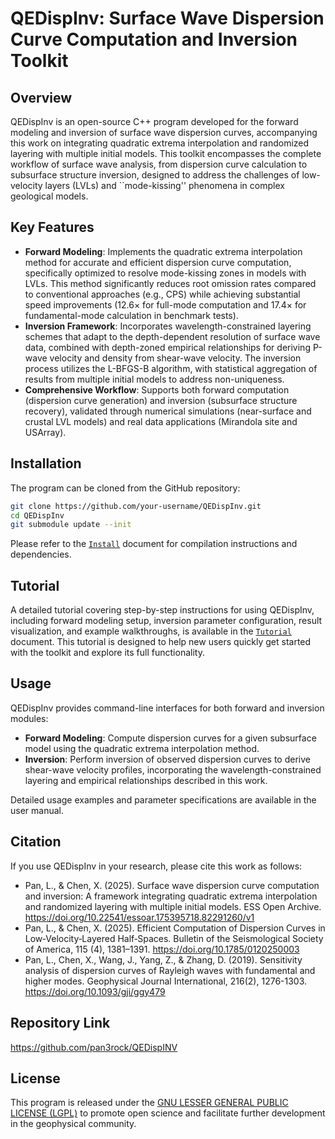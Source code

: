 # QEDispInv: Surface Wave Dispersion Curve Computation and Inversion Toolkit

## Overview

QEDispInv is an open-source C++ program developed for the forward modeling and inversion of surface wave dispersion curves,
accompanying this work on integrating quadratic extrema interpolation and randomized layering with multiple initial models.
This toolkit encompasses the complete workflow of surface wave analysis, from dispersion curve calculation to subsurface
structure inversion, designed to address the challenges of low-velocity layers (LVLs) and ``mode-kissing'' phenomena in
complex geological models.

## Key Features

- **Forward Modeling**: Implements the quadratic extrema interpolation method for accurate and efficient dispersion curve computation, specifically optimized to resolve mode-kissing zones in models with LVLs. This method significantly reduces root omission rates compared to conventional approaches (e.g., CPS) while achieving substantial speed improvements ($12.6\times$ for full-mode computation and $17.4\times$ for fundamental-mode calculation in benchmark tests).
- **Inversion Framework**: Incorporates wavelength-constrained layering schemes that adapt to the depth-dependent resolution of surface wave data, combined with depth-zoned empirical relationships for deriving P-wave velocity and density from shear-wave velocity. The inversion process utilizes the L-BFGS-B algorithm, with statistical aggregation of results from multiple initial models to address non-uniqueness.
- **Comprehensive Workflow**: Supports both forward computation (dispersion curve generation) and inversion (subsurface structure recovery), validated through numerical simulations (near-surface and crustal LVL models) and real data applications (Mirandola site and USArray).

## Installation

The program can be cloned from the GitHub repository:

```bash
git clone https://github.com/your-username/QEDispInv.git
cd QEDispInv
git submodule update --init
```

Please refer to the [`Install`](doc/INSTALL.md) document for compilation instructions and dependencies.

## Tutorial

A detailed tutorial covering step-by-step instructions for using QEDispInv, including forward
modeling setup, inversion parameter configuration, result visualization, and example walkthroughs,
is available in the [`Tutorial`](doc/TUTORIAL.md) document. This tutorial is designed to help new
users quickly get started with the toolkit and explore its full functionality.

## Usage

QEDispInv provides command-line interfaces for both forward and inversion modules:

- **Forward Modeling**: Compute dispersion curves for a given subsurface model using the quadratic extrema interpolation method.
- **Inversion**: Perform inversion of observed dispersion curves to derive shear-wave velocity profiles, incorporating the wavelength-constrained layering and empirical relationships described in this work.

Detailed usage examples and parameter specifications are available in the user manual.

## Citation

If you use QEDispInv in your research, please cite this work as follows:

- Pan, L., & Chen, X. (2025). Surface wave dispersion curve computation and inversion: A framework integrating quadratic extrema interpolation and randomized layering with multiple initial models. ESS Open Archive. https://doi.org/10.22541/essoar.175395718.82291260/v1
- Pan, L., & Chen, X. (2025). Efficient Computation of Dispersion Curves in Low‐Velocity‐Layered Half‐Spaces. Bulletin of the Seismological Society of America, 115 (4), 1381–1391. https://doi.org/10.1785/0120250003
- Pan, L., Chen, X., Wang, J., Yang, Z., & Zhang, D. (2019). Sensitivity analysis of dispersion curves of Rayleigh waves with fundamental and higher modes. Geophysical Journal International, 216(2), 1276-1303. https://doi.org/10.1093/gji/ggy479

## Repository Link

https://github.com/pan3rock/QEDispINV

## License

This program is released under the [GNU LESSER GENERAL PUBLIC LICENSE (LGPL)](LICENSE) to promote open science and facilitate further development in the geophysical community.
